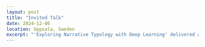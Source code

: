 ```yaml
---
layout: post
title: "Invited Talk"
date: 2024-12-06
location: Uppsala, Sweden
excerpt: "'Exploring Narrative Typology with Deep Learning' delivered at the [World Philology Union](https://philology.org/). [See Slides](https://www.canva.com/design/DAGYbZQGhIM/8W2AiBk8kNqpq7qV6wVDMg/view?utm_content=DAGYbZQGhIM&utm_campaign=designshare&utm_medium=link2&utm_source=uniquelinks&utlId=hece90d64bb) 
---
```



